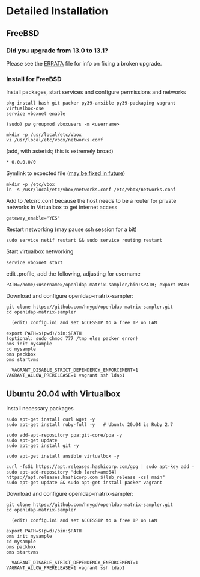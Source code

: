 # Detailed Installation

## FreeBSD

### Did you upgrade from 13.0 to 13.1?
Please see the [ERRATA](ERRATA.md) file for info on fixing a broken upgrade.

### Install for FreeBSD
Install packages, start services and configure permissions and networks
```
pkg install bash git packer py39-ansible py39-packaging vagrant virtualbox-ose
service vboxnet enable
    
(sudo) pw groupmod vboxusers -m <username>

mkdir -p /usr/local/etc/vbox
vi /usr/local/etc/vbox/networks.conf
```

(add, with asterisk; this is extremely broad)
```
* 0.0.0.0/0
```

Symlink to expected file ([may be fixed in future](https://bugs.freebsd.org/bugzilla/show_bug.cgi?id=266845#c2))
```
mkdir -p /etc/vbox
ln -s /usr/local/etc/vbox/networks.conf /etc/vbox/networks.conf
```

Add to /etc/rc.conf because the host needs to be a router for private networks in Virtualbox to get internet access
```
gateway_enable="YES"
```

Restart networking (may pause ssh session for a bit)
```
sudo service netif restart && sudo service routing restart
```

Start virtualbox networking
```
service vboxnet start
```

edit .profile, add the following, adjusting for username
```
PATH=/home/<username>/openldap-matrix-sampler/bin:$PATH; export PATH
```

Download and configure openldap-matrix-sampler:
```
git clone https://github.com/hnygd/openldap-matrix-sampler.git
cd openldap-matrix-sampler

  (edit) config.ini and set ACCESSIP to a free IP on LAN

export PATH=$(pwd)/bin:$PATH
(optional: sudo chmod 777 /tmp else packer error)
oms init mysample
cd mysample
oms packbox
oms startvms

  VAGRANT_DISABLE_STRICT_DEPENDENCY_ENFORCEMENT=1 VAGRANT_ALLOW_PRERELEASE=1 vagrant ssh ldap1
```

## Ubuntu 20.04 with Virtualbox
Install necessary packages
```
sudo apt-get install curl wget -y
sudo apt-get install ruby-full -y   # Ubuntu 20.04 is Ruby 2.7

sudo add-apt-repository ppa:git-core/ppa -y
sudo apt-get update
sudo apt-get install git -y

sudo apt-get install ansible virtualbox -y

curl -fsSL https://apt.releases.hashicorp.com/gpg | sudo apt-key add -
sudo apt-add-repository "deb [arch=amd64] https://apt.releases.hashicorp.com $(lsb_release -cs) main"
sudo apt-get update && sudo apt-get install packer vagrant
```

Download and configure openldap-matrix-sampler:
```
git clone https://github.com/hnygd/openldap-matrix-sampler.git
cd openldap-matrix-sampler

  (edit) config.ini and set ACCESSIP to a free IP on LAN

export PATH=$(pwd)/bin:$PATH
oms init mysample
cd mysample
oms packbox
oms startvms

  VAGRANT_DISABLE_STRICT_DEPENDENCY_ENFORCEMENT=1 VAGRANT_ALLOW_PRERELEASE=1 vagrant ssh ldap1
```

